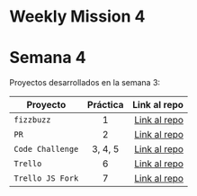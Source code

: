 # Weekly Mission 4
# Semana 4 

Proyectos desarrollados en la semana 3:

| Proyecto | Práctica | Link al repo |
| ------------- |:-------------:| -----:|
|`fizzbuzz`|1|[Link al repo](https://github.com/Gera097/fizzbuzz)|
|`PR`|2|[Link al repo](https://github.com/Gera097/fizzbuzz-visualpartnership)|
|`Code Challenge`|3, 4, 5|[Link al repo](https://github.com/Gera097/VisualThinkingAPI_Challenge)|
|`Trello`|6|[Link al repo](https://github.com/Gera097/TrelloJS)|
|`Trello JS Fork`|7|[Link al repo](https://github.com/LaunchX-InnovaccionVirtual/MissionNodeJS)|
